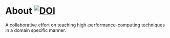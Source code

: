 # About [![DOI](https://zenodo.org/badge/213866463.svg)](https://zenodo.org/badge/latestdoi/213866463)

A collaborative effort on teaching high-performance-computing techniques in a
domain specific manner.
